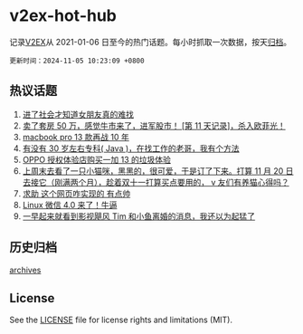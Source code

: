 # v2ex-hot-hub

 记录[V2EX](https://www.v2ex.com/)从 2021-01-06 日至今的热门话题。每小时抓取一次数据，按天[归档](archives)。

`更新时间：2024-11-05 10:23:09 +0800`

## 热议话题

1. [进了社会才知道女朋友真的难找](https://www.v2ex.com/t/1086403)
1. [卖了套房 50 万，感觉牛市来了，进军股市！ [第 11 天记录]，杀入欧菲光！](https://www.v2ex.com/t/1086352)
1. [macbook pro 13 款再战 10 年](https://www.v2ex.com/t/1086345)
1. [有没有 30 岁左右专科( Java )，在找工作的老哥，我有个方法](https://www.v2ex.com/t/1086357)
1. [OPPO 授权体验店购买一加 13 的垃圾体验](https://www.v2ex.com/t/1086575)
1. [上周末去看了一只小猫咪，黑黑的，很可爱，于是订了下来。打算 11 月 20 日去接它（刚满两个月），趁着双十一打算买点要用的， v 友们有养猫心得吗？](https://www.v2ex.com/t/1086419)
1. [求助 这个网页咋实现的 有点帅](https://www.v2ex.com/t/1086408)
1. [Linux 微信 4.0 来了！牛逼](https://www.v2ex.com/t/1086523)
1. [一早起来就看到影视飓风 Tim 和小鱼离婚的消息，我还以为起猛了](https://www.v2ex.com/t/1086683)

## 历史归档

[archives](archives)

## License

See the [LICENSE](LICENSE) file for license rights and limitations (MIT).

